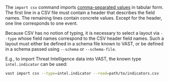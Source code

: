 The `import csv` command imports [comma-separated
values](https://en.wikipedia.org/wiki/Comma-separated_values) in tabular form.
The first line in a CSV file must contain a header that describes the field
names. The remaining lines contain concrete values. Except for the header, one
line corresponds to one event.

Because CSV has no notion of typing, it is necessary to select a layout via
`--type` whose field names correspond to the CSV header field names. Such a
layout must either be defined in a schema file known to VAST, or be defined in a
schema passed using `--schema` or `--schema-file`.

E.g., to import Threat Intelligence data into VAST, the known type
`intel.indicator` can be used:

```bash
vast import csv --type=intel.indicator --read=path/to/indicators.csv
```

